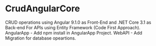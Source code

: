 # CrudAngularCore
CRUD operations using Angular 9.1.0 as Front-End and .NET Core 3.1 as Back-end For APIs using Entity Framework (Code First Approach).
AngularApp - Add npm install in AngularApp Project. 
WebAPI - Add Migration for database opeartions.
